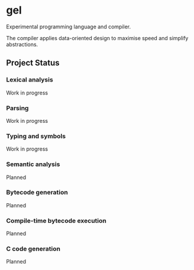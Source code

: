 # gel

Experimental programming language and compiler.

The compiler applies data-oriented design to maximise speed and simplify abstractions.

## Project Status

### Lexical analysis

Work in progress

### Parsing

Work in progress

### Typing and symbols

Work in progress

### Semantic analysis

Planned

### Bytecode generation

Planned

### Compile-time bytecode execution

Planned

### C code generation

Planned
